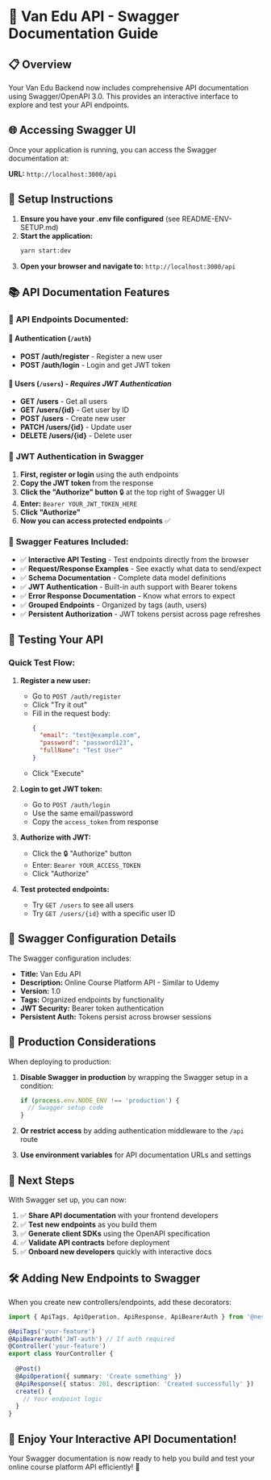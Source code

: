 # 🚀 Van Edu API - Swagger Documentation Guide

## 📋 Overview

Your Van Edu Backend now includes comprehensive API documentation using Swagger/OpenAPI 3.0. This provides an interactive interface to explore and test your API endpoints.

## 🌐 Accessing Swagger UI

Once your application is running, you can access the Swagger documentation at:

**URL:** `http://localhost:3000/api`

## 🔧 Setup Instructions

1. **Ensure you have your .env file configured** (see README-ENV-SETUP.md)
2. **Start the application:**
   ```bash
   yarn start:dev
   ```
3. **Open your browser and navigate to:** `http://localhost:3000/api`

## 📚 API Documentation Features

### 🎯 **API Endpoints Documented:**

#### 🔐 Authentication (`/auth`)
- **POST /auth/register** - Register a new user
- **POST /auth/login** - Login and get JWT token

#### 👥 Users (`/users`) - *Requires JWT Authentication*
- **GET /users** - Get all users
- **GET /users/{id}** - Get user by ID  
- **POST /users** - Create new user
- **PATCH /users/{id}** - Update user
- **DELETE /users/{id}** - Delete user

### 🔑 **JWT Authentication in Swagger**

1. **First, register or login** using the auth endpoints
2. **Copy the JWT token** from the response
3. **Click the "Authorize" button** 🔒 at the top right of Swagger UI
4. **Enter:** `Bearer YOUR_JWT_TOKEN_HERE`
5. **Click "Authorize"**
6. **Now you can access protected endpoints** ✅

### 📝 **Swagger Features Included:**

- ✅ **Interactive API Testing** - Test endpoints directly from the browser
- ✅ **Request/Response Examples** - See exactly what data to send/expect
- ✅ **Schema Documentation** - Complete data model definitions
- ✅ **JWT Authentication** - Built-in auth support with Bearer tokens
- ✅ **Error Response Documentation** - Know what errors to expect
- ✅ **Grouped Endpoints** - Organized by tags (auth, users)
- ✅ **Persistent Authorization** - JWT tokens persist across page refreshes

## 🧪 Testing Your API

### **Quick Test Flow:**

1. **Register a new user:**
   - Go to `POST /auth/register`
   - Click "Try it out"
   - Fill in the request body:
     ```json
     {
       "email": "test@example.com",
       "password": "password123",
       "fullName": "Test User"
     }
     ```
   - Click "Execute"

2. **Login to get JWT token:**
   - Go to `POST /auth/login` 
   - Use the same email/password
   - Copy the `access_token` from response

3. **Authorize with JWT:**
   - Click the 🔒 "Authorize" button
   - Enter: `Bearer YOUR_ACCESS_TOKEN`
   - Click "Authorize"

4. **Test protected endpoints:**
   - Try `GET /users` to see all users
   - Try `GET /users/{id}` with a specific user ID

## 🎨 **Swagger Configuration Details**

The Swagger configuration includes:

- **Title:** Van Edu API
- **Description:** Online Course Platform API - Similar to Udemy  
- **Version:** 1.0
- **Tags:** Organized endpoints by functionality
- **JWT Security:** Bearer token authentication
- **Persistent Auth:** Tokens persist across browser sessions

## 🚀 **Production Considerations**

When deploying to production:

1. **Disable Swagger in production** by wrapping the Swagger setup in a condition:
   ```typescript
   if (process.env.NODE_ENV !== 'production') {
     // Swagger setup code
   }
   ```

2. **Or restrict access** by adding authentication middleware to the `/api` route

3. **Use environment variables** for API documentation URLs and settings

## 📖 **Next Steps**

With Swagger set up, you can now:

1. ✅ **Share API documentation** with your frontend developers
2. ✅ **Test new endpoints** as you build them
3. ✅ **Generate client SDKs** using the OpenAPI specification
4. ✅ **Validate API contracts** before deployment
5. ✅ **Onboard new developers** quickly with interactive docs

## 🛠️ **Adding New Endpoints to Swagger**

When you create new controllers/endpoints, add these decorators:

```typescript
import { ApiTags, ApiOperation, ApiResponse, ApiBearerAuth } from '@nestjs/swagger';

@ApiTags('your-feature')
@ApiBearerAuth('JWT-auth') // If auth required
@Controller('your-feature')
export class YourController {
  
  @Post()
  @ApiOperation({ summary: 'Create something' })
  @ApiResponse({ status: 201, description: 'Created successfully' })
  create() {
    // Your endpoint logic
  }
}
```

## 🎉 **Enjoy Your Interactive API Documentation!**

Your Swagger documentation is now ready to help you build and test your online course platform API efficiently! 🚀 